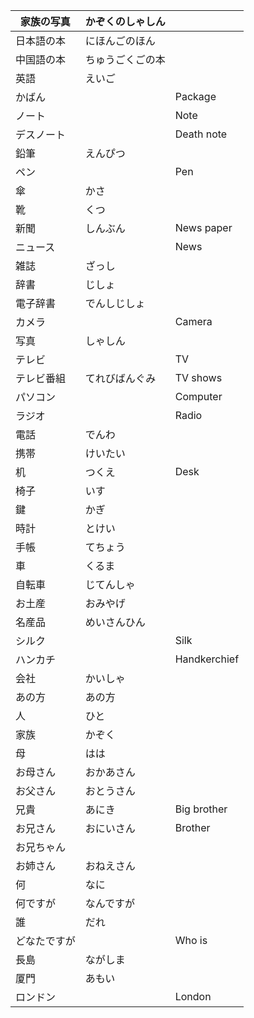 | 家族の写真   | かぞくのしゃしん |              |
| ------------ | ---------------- | ------------ |
| 日本語の本   | にほんごのほん   |              |
| 中国語の本   | ちゅうごくごの本 |              |
| 英語         | えいご           |              |
| かばん       |                  | Package      |
| ノート       |                  | Note         |
| デスノート   |                  | Death note   |
| 鉛筆         | えんぴつ         |              |
| ペン         |                  | Pen          |
| 傘           | かさ             |              |
| 靴           | くつ             |              |
| 新聞         | しんぶん         | News paper   |
| ニュース     |                  | News         |
| 雑誌         | ざっし           |              |
| 辞書         | じしょ           |              |
| 電子辞書     | でんしじしょ     |              |
| カメラ       |                  | Camera       |
| 写真         | しゃしん         |              |
| テレビ       |                  | TV           |
| テレビ番組   | てれびばんぐみ   | TV shows     |
| パソコン     |                  | Computer     |
| ラジオ       |                  | Radio        |
| 電話         | でんわ           |              |
| 携帯         | けいたい         |              |
| 机           | つくえ           | Desk         |
| 椅子         | いす             |              |
| 鍵           | かぎ             |              |
| 時計         | とけい           |              |
| 手帳         | てちょう         |              |
| 車           | くるま           |              |
| 自転車       | じてんしゃ       |              |
| お土産       | おみやげ         |              |
| 名産品       | めいさんひん     |              |
| シルク       |                  | Silk         |
| ハンカチ     |                  | Handkerchief |
| 会社         | かいしゃ         |              |
| あの方       | あの方           |              |
| 人           | ひと             |              |
| 家族         | かぞく           |              |
| 母           | はは             |              |
| お母さん     | おかあさん       |              |
| お父さん     | おとうさん       |              |
| 兄貴         | あにき           | Big brother  |
| お兄さん     | おにいさん       | Brother      |
| お兄ちゃん   |                  |              |
| お姉さん     | おねえさん       |              |
| 何           | なに             |              |
| 何ですが     | なんですが       |              |
| 誰           | だれ             |              |
| どなたですが |                  | Who is       |
| 長島         | ながしま         |              |
| 厦門         | あもい           |              |
| ロンドン     |                  | London       |